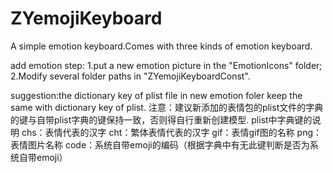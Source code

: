 # ZYemojiKeyboard
A simple emotion keyboard.Comes with three kinds of emotion keyboard.

add emotion step:
1.put a new emotion picture in the "EmotionIcons" folder;
2.Modify several folder paths in "ZYemojiKeyboardConst".

suggestion:the dictionary key of plist file in new emotion foler keep the same with dictionary key of plist. 
注意：建议新添加的表情包的plist文件的字典的键与自带plist字典的键保持一致，否则得自行重新创建模型.
plist中字典键的说明
chs：表情代表的汉字
cht：繁体表情代表的汉字
gif：表情gif图的名称
png：表情图片名称
code：系统自带emoji的编码（根据字典中有无此键判断是否为系统自带emoji）
